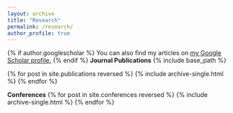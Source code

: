 ```yaml
---
layout: archive
title: "Research"
permalink: /research/
author_profile: true
---
```


{% if author.googlescholar %}
  You can also find my articles on <u><a href="{{author.googlescholar}}">my Google Scholar profile</a>.</u>
{% endif %}
**Journal Publications**
{% include base_path %}

{% for post in site.publications reversed %}
  {% include archive-single.html %}
{% endfor %}

**Conferences**
{% for post in site.conferences reversed %}
  {% include archive-single.html %}
{% endfor %}
